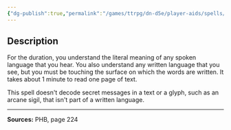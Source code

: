 ```yaml
---
{"dg-publish":true,"permalink":"/games/ttrpg/dn-d5e/player-aids/spells/level-1/comprehend-languages/","tags":["TTRPG/DND/5e","verbal","somatic","material","ritual","Spell"],"noteIcon":""}
---
```



## Description
For the duration, you understand the literal meaning of any spoken language that you hear.
You also understand any written language that you see, but you must be touching the surface on which the words are written.
It takes about 1 minute to read one page of text.

This spell doesn't decode secret messages in a text or a glyph, such as an arcane sigil, that isn't part of a written language.

---

**Sources:** PHB, page 224
